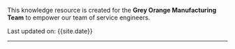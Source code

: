 <p>This knowledge resource is created for the <b>Grey Orange Manufacturing Team</b> to empower our team of service engineers.</p>
<p>Last updated on: {{site.date}} </p>
<hr/>
